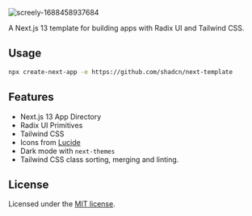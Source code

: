 
![screely-1688458937684](https://github.com/pratik-codes/React-Portfolio/assets/64960569/cd4751fe-832c-47e9-8a0e-c247a3524f3c)

A Next.js 13 template for building apps with Radix UI and Tailwind CSS.

## Usage

```bash
npx create-next-app -e https://github.com/shadcn/next-template
```

## Features

- Next.js 13 App Directory
- Radix UI Primitives
- Tailwind CSS
- Icons from [Lucide](https://lucide.dev)
- Dark mode with `next-themes`
- Tailwind CSS class sorting, merging and linting.

## License

Licensed under the [MIT license](https://github.com/shadcn/ui/blob/main/LICENSE.md).
